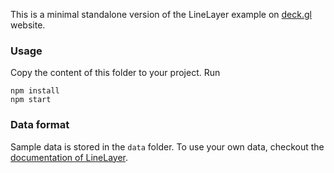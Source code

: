 This is a minimal standalone version of the LineLayer example
on [deck.gl](http://deck.gl) website.

### Usage
Copy the content of this folder to your project. Run
```
npm install
npm start
```

### Data format
Sample data is stored in the `data` folder. To use your own data, checkout
the [documentation of LineLayer](../../docs/layers/line-layer.md).
